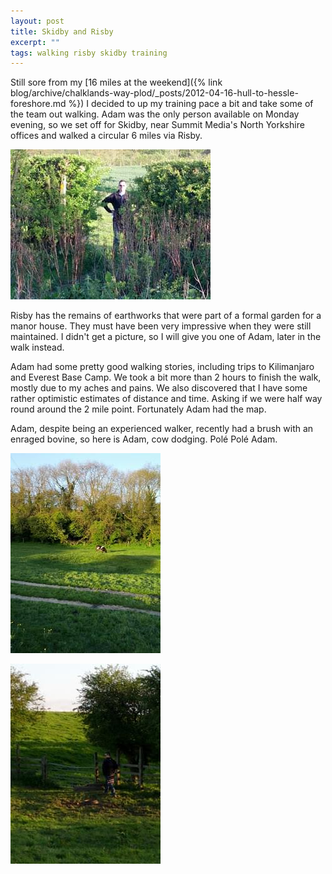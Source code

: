 ```yaml
---
layout: post
title: Skidby and Risby
excerpt: ""
tags: walking risby skidby training
---
```


Still sore from my [16 miles at the weekend]({% link blog/archive/chalklands-way-plod/_posts/2012-04-16-hull-to-hessle-foreshore.md %}) I decided to up my training pace a bit and take some of the team out walking. Adam was the only person available on Monday evening, so we set off for Skidby, near Summit Media's North Yorkshire offices and walked a circular 6 miles via Risby.


![Adam in cover](/assets/img/archive/chalklands-way-plod/skidby-and-risby-adam.jpg)

Risby has the remains of earthworks that were part of a formal garden for a manor house. They must have been very impressive when they were still maintained. I didn't get a picture, so I will give you one of Adam, later in the walk instead.

Adam had some pretty good walking stories, including trips to Kilimanjaro and Everest Base Camp. We took a bit more than 2 hours to finish the walk, mostly due to my aches and pains. We also discovered that I have some rather optimistic estimates of distance and time. Asking if we were half way round around the 2 mile point. Fortunately Adam had the map.

Adam, despite being an experienced walker, recently had a brush with an enraged bovine, so here is Adam, cow dodging. Polé Polé Adam.



![Adam in cover](/assets/img/archive/chalklands-way-plod/skidby-and-risby-cow.jpg)


![Adam in cover](/assets/img/archive/chalklands-way-plod/skidby-and-risby-adam-dodges-cow.jpg)
